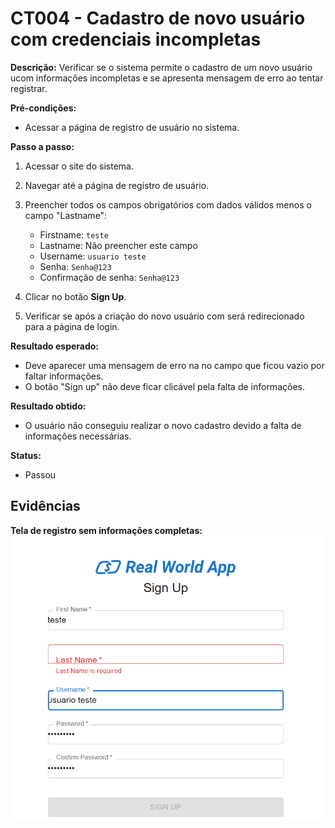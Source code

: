 # CT004 - Cadastro de novo usuário com credenciais incompletas

**Descrição:**
Verificar se o sistema permite o cadastro de um novo usuário ucom informações incompletas e se apresenta mensagem de erro ao tentar registrar.

**Pré-condições:**
- Acessar a página de registro de usuário no sistema.

**Passo a passo:**
1. Acessar o site do sistema.
2. Navegar até a página de registro de usuário.
3. Preencher todos os campos obrigatórios com dados válidos menos o campo "Lastname":
   - Firstname: `teste`
   - Lastname: Não preencher este campo
   - Username: `usuario teste`
   - Senha: `Senha@123`
   - Confirmação de senha: `Senha@123`
4. Clicar no botão **Sign Up**.

5. Verificar se após a criação do novo usuário com será redirecionado para a página de login.


**Resultado esperado:**
- Deve aparecer uma mensagem de erro na no campo que ficou vazio por faltar informações.
- O botão "Sign up" não deve ficar clicável pela falta de informações. 

**Resultado obtido:**
- O usuário não conseguiu realizar o novo cadastro devido a falta de informações necessárias.

**Status:**
- Passou

## Evidências
**Tela de registro sem informações completas:**
![Tela de registro preenchida](./Imagens/usuario-falha.png)
